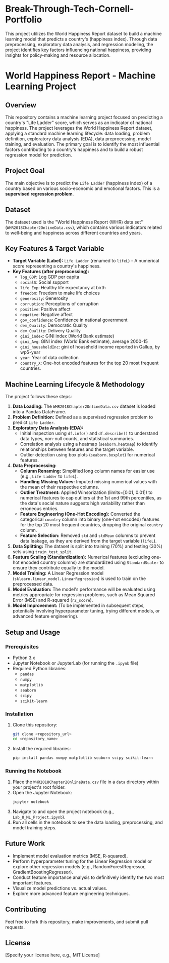 # Break-Through-Tech-Cornell-Portfolio
This project utilizes the World Happiness Report dataset to build a machine learning model that predicts a country's (happiness index). Through data preprocessing, exploratory data analysis, and regression modeling, the project identifies key factors influencing national happiness, providing insights for policy-making and resource allocation.
# World Happiness Report - Machine Learning Project

## Overview

This repository contains a machine learning project focused on predicting a country's "Life Ladder" score, which serves as an indicator of national happiness. The project leverages the World Happiness Report dataset, applying a standard machine learning lifecycle: data loading, problem definition, exploratory data analysis (EDA), data preprocessing, model training, and evaluation. The primary goal is to identify the most influential factors contributing to a country's happiness and to build a robust regression model for prediction.

## Project Goal

The main objective is to predict the `Life Ladder` (happiness index) of a country based on various socio-economic and emotional factors. This is a **supervised regression problem**.

## Dataset

The dataset used is the "World Happiness Report (WHR) data set" (`WHR2018Chapter2OnlineData.csv`), which contains various indicators related to well-being and happiness across different countries and years.

## Key Features & Target Variable

* **Target Variable (Label):** `Life Ladder` (renamed to `lifeL`) - A numerical score representing a country's happiness.
* **Key Features (after preprocessing):**
    * `log_GDP`: Log GDP per capita
    * `socialS`: Social support
    * `life_Exp`: Healthy life expectancy at birth
    * `freedom`: Freedom to make life choices
    * `generosity`: Generosity
    * `corruption`: Perceptions of corruption
    * `positive`: Positive affect
    * `negative`: Negative affect
    * `gov_confidence`: Confidence in national government
    * `dem_Quality`: Democratic Quality
    * `dev_Quality`: Delivery Quality
    * `gini_index`: GINI index (World Bank estimate)
    * `gini_Avg`: GINI index (World Bank estimate), average 2000-15
    * `gini_householdInc`: gini of household income reported in Gallup, by wp5-year
    * `year`: Year of data collection
    * `country_X`: One-hot encoded features for the top 20 most frequent countries.

## Machine Learning Lifecycle & Methodology

The project follows these steps:

1.  **Data Loading:** The `WHR2018Chapter2OnlineData.csv` dataset is loaded into a Pandas DataFrame.
2.  **Problem Definition:** Defined as a supervised regression problem to predict `Life Ladder`.
3.  **Exploratory Data Analysis (EDA):**
    * Initial inspection using `df.info()` and `df.describe()` to understand data types, non-null counts, and statistical summaries.
    * Correlation analysis using a heatmap (`seaborn.heatmap`) to identify relationships between features and the target variable.
    * Outlier detection using box plots (`seaborn.boxplot`) for numerical features.
4.  **Data Preprocessing:**
    * **Column Renaming:** Simplified long column names for easier use (e.g., `Life Ladder` to `lifeL`).
    * **Handling Missing Values:** Imputed missing numerical values with the mean of their respective columns.
    * **Outlier Treatment:** Applied Winsorization (limits=[0.01, 0.01]) to numerical features to cap outliers at the 1st and 99th percentiles, as the data's social nature suggests high variability rather than erroneous entries.
    * **Feature Engineering (One-Hot Encoding):** Converted the categorical `country` column into binary (one-hot encoded) features for the top 20 most frequent countries, dropping the original `country` column.
    * **Feature Selection:** Removed `std` and `stdMean` columns to prevent data leakage, as they are derived from the target variable (`lifeL`).
5.  **Data Splitting:** The dataset is split into training (70%) and testing (30%) sets using `train_test_split`.
6.  **Feature Scaling (Standardization):** Numerical features (excluding one-hot encoded country columns) are standardized using `StandardScaler` to ensure they contribute equally to the model.
7.  **Model Training:** A Linear Regression model (`sklearn.linear_model.LinearRegression`) is used to train on the preprocessed data.
8.  **Model Evaluation:** The model's performance will be evaluated using metrics appropriate for regression problems, such as Mean Squared Error (MSE) and R-squared (`r2_score`).
9.  **Model Improvement:** (To be implemented in subsequent steps, potentially involving hyperparameter tuning, trying different models, or advanced feature engineering).

## Setup and Usage

### Prerequisites

* Python 3.x
* Jupyter Notebook or JupyterLab (for running the `.ipynb` file)
* Required Python libraries:
    * `pandas`
    * `numpy`
    * `matplotlib`
    * `seaborn`
    * `scipy`
    * `scikit-learn`

### Installation

1.  Clone this repository:
    ```bash
    git clone <repository_url>
    cd <repository_name>
    ```
2.  Install the required libraries:
    ```bash
    pip install pandas numpy matplotlib seaborn scipy scikit-learn
    ```

### Running the Notebook

1.  Place the `WHR2018Chapter2OnlineData.csv` file in a `data` directory within your project's root folder.
2.  Open the Jupyter Notebook:
    ```bash
    jupyter notebook
    ```
3.  Navigate to and open the project notebook (e.g., `Lab_8_ML_Project.ipynb`).
4.  Run all cells in the notebook to see the data loading, preprocessing, and model training steps.

## Future Work

* Implement model evaluation metrics (MSE, R-squared).
* Perform hyperparameter tuning for the Linear Regression model or explore other regression models (e.g., RandomForestRegressor, GradientBoostingRegressor).
* Conduct feature importance analysis to definitively identify the two most important features.
* Visualize model predictions vs. actual values.
* Explore more advanced feature engineering techniques.

## Contributing

Feel free to fork this repository, make improvements, and submit pull requests.

## License

[Specify your license here, e.g., MIT License]
